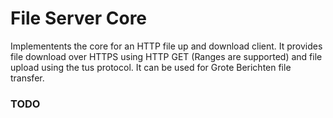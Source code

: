 # File Server Core

Implementents the core for an HTTP file up and download client. It provides file download over HTTPS using HTTP GET (Ranges are supported) and file upload using the tus protocol. It can be used for Grote Berichten file transfer.

### TODO

